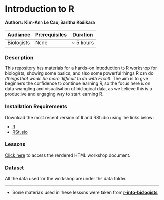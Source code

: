 # Introduction to R
**Authors: Kim-Anh Le Cao, Saritha Kodikara**

| Audiance      | Prerequisites | Duration    |
| ------------- | ------------- | ----------- |
| Biologists    | None          |~ 5 hours    |


### Description

This repository has materials for a hands-on Introduction to R workshop for biologists, showing some basics, and also some powerful things R can do *(things that would be more difficult to do with Excel)*. The aim is to give beginners the confidence to continue learning R, so the focus here is on data wrangling and visualisation of biological data, as we believe this is a productive and engaging way to start learning R. 

### Installation Requirements

Download the most recent version of R and RStudio using the links below:
- [R](https://cran.r-project.org/)
- [RStusio](https://posit.co/download/rstudio-desktop/#download)

### Lessons

[Click here]() to access the rendered HTML workshop document.

### Dataset
All the data used for the workshop are under the data folder.

-----

- Some materials used in these lessons were taken from **[r-into-biologists](https://github.com/melbournebioinformatics/r-intro-biologists)**
